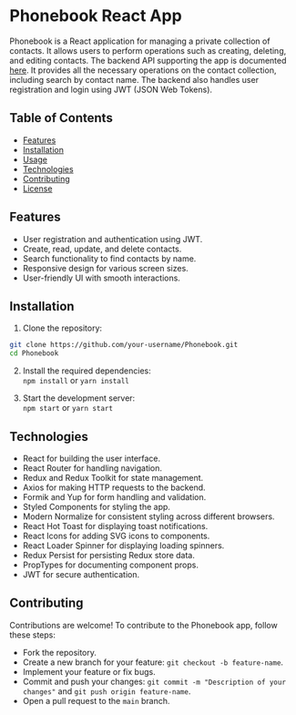 # Phonebook React App

Phonebook is a React application for managing a private collection of contacts. It allows users to perform operations such as creating, deleting, and editing contacts. The backend API supporting the app is documented [here](https://connections-api.herokuapp.com/docs). It provides all the necessary operations on the contact collection, including search by contact name. The backend also handles user registration and login using JWT (JSON Web Tokens).

## Table of Contents

- [Features](#features)
- [Installation](#installation)
- [Usage](#usage)
- [Technologies](#technologies)
- [Contributing](#contributing)
- [License](#license)

## Features

- User registration and authentication using JWT.
- Create, read, update, and delete contacts.
- Search functionality to find contacts by name.
- Responsive design for various screen sizes.
- User-friendly UI with smooth interactions.

## Installation

1. Clone the repository:
```bash
git clone https://github.com/your-username/Phonebook.git
cd Phonebook
```
2. Install the required dependencies:<br>
`npm install` or `yarn install`

3. Start the development server:<br>
`npm start` or `yarn start`

## Technologies

- React for building the user interface.
- React Router for handling navigation.
- Redux and Redux Toolkit for state management.
- Axios for making HTTP requests to the backend.
- Formik and Yup for form handling and validation.
- Styled Components for styling the app.
- Modern Normalize for consistent styling across different browsers.
- React Hot Toast for displaying toast notifications.
- React Icons for adding SVG icons to components.
- React Loader Spinner for displaying loading spinners.
- Redux Persist for persisting Redux store data.
- PropTypes for documenting component props.
- JWT for secure authentication.

## Contributing

Contributions are welcome! To contribute to the Phonebook app, follow these steps:

- Fork the repository.
- Create a new branch for your feature: `git checkout -b feature-name`.
- Implement your feature or fix bugs.
- Commit and push your changes: `git commit -m "Description of your changes"` and `git push origin feature-name`.
- Open a pull request to the `main` branch.
